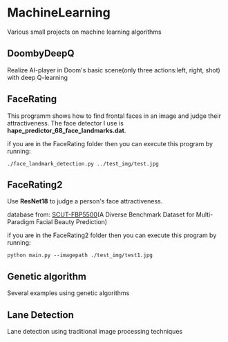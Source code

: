 # MachineLearning
Various small projects on machine learning algorithms

## DoombyDeepQ
Realize AI-player in Doom's basic scene(only three actions:left, right, shot) with deep Q-learning

## FaceRating
This programm shows how to find frontal faces in an image and judge their attractiveness. The face detector I use is **hape_predictor_68_face_landmarks.dat**.


if you are in the FaceRating folder then you can execute this program by running:

```
./face_landmark_detection.py ../test_img/test.jpg
```

## FaceRating2
Use **ResNet18** to judge a person's face attractiveness.

database from: [SCUT-FBP5500](https://github.com/HCIILAB/SCUT-FBP5500-Database-Release)(A Diverse Benchmark Dataset for Multi-Paradigm Facial Beauty Prediction)

if you are in the FaceRating2 folder then you can execute this program by running:

```
python main.py --imagepath ./test_img/test1.jpg
```

## Genetic algorithm

Several examples using genetic algorithms


## Lane Detection
Lane detection using traditional image processing techniques
